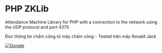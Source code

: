 # PHP ZKLib #

Attendance Machine Library for PHP with a connection to the network using the UDP protocol and port 4370

Đọc thông tin chấm công từ máy chấm công - Tested trên máy Ronald Jack 


<a href="https://www.paypal.com/cgi-bin/webscr?cmd=_s-xclick&hosted_button_id=9TGMQHZ4STLQL">![Donate](http://i.imgur.com/2tqfhMO.png?1)</a>
